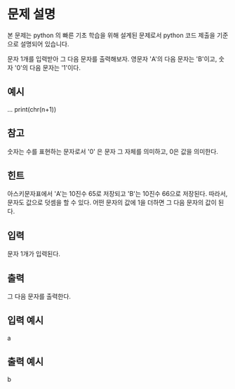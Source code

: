 # 문제 설명

본 문제는 python 의 빠른 기초 학습을 위해 설계된 문제로서 python 코드 제출을 기준으로 설명되어 있습니다.

문자 1개를 입력받아 그 다음 문자를 출력해보자.
영문자 'A'의 다음 문자는 'B'이고, 숫자 '0'의 다음 문자는 '1'이다.

## 예시

...
print(chr(n+1))

## 참고

숫자는 수를 표현하는 문자로서 '0' 은 문자 그 자체를 의미하고, 0은 값을 의미한다.

## 힌트

아스키문자표에서 'A'는 10진수 65로 저장되고 'B'는 10진수 66으로 저장된다.
따라서, 문자도 값으로 덧셈을 할 수 있다. 어떤 문자의 값에 1을 더하면 그 다음 문자의 값이 된다.

## 입력

문자 1개가 입력된다.

## 출력

그 다음 문자를 출력한다.

## 입력 예시

a

## 출력 예시

b
